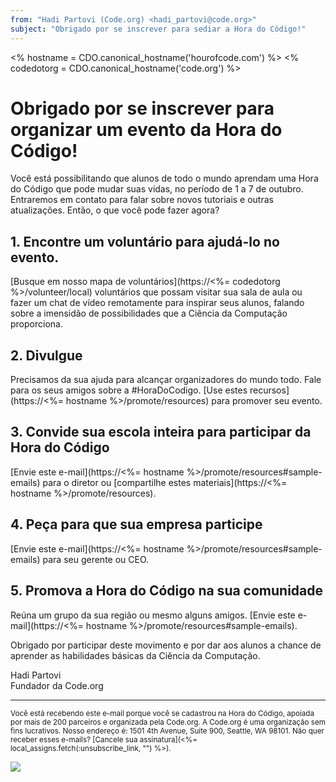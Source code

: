 ```yaml
---
from: "Hadi Partovi (Code.org) <hadi_partovi@code.org>"
subject: "Obrigado por se inscrever para sediar a Hora do Código!"
---
```

  <% hostname = CDO.canonical_hostname('hourofcode.com') %>
  <% codedotorg = CDO.canonical_hostname('code.org') %>

# Obrigado por se inscrever para organizar um evento da Hora do Código!
Você está possibilitando que alunos de todo o mundo aprendam uma Hora do Código que pode mudar suas vidas, no período de 1 a 7 de outubro. Entraremos em contato para falar sobre novos tutoriais e outras atualizações. Então, o que você pode fazer agora?

## 1. Encontre um voluntário para ajudá-lo no evento.
[Busque em nosso mapa de voluntários](https://<%= codedotorg %>/volunteer/local) voluntários que possam visitar sua sala de aula ou fazer um chat de vídeo remotamente para inspirar seus alunos, falando sobre a imensidão de possibilidades que a Ciência da Computação proporciona.

## 2. Divulgue
Precisamos da sua ajuda para alcançar organizadores do mundo todo. Fale para os seus amigos sobre a #HoraDoCodigo. [Use estes recursos](https://<%= hostname %>/promote/resources) para promover seu evento.

## 3. Convide sua escola inteira para participar da Hora do Código
[Envie este e-mail](https://<%= hostname %>/promote/resources#sample-emails) para o diretor ou [compartilhe estes materiais](https://<%= hostname %>/promote/resources).

## 4. Peça para que sua empresa participe
[Envie este e-mail](https://<%= hostname %>/promote/resources#sample-emails) para seu gerente ou CEO.

## 5. Promova a Hora do Código na sua comunidade
Reúna um grupo da sua região ou mesmo alguns amigos. [Envie este e-mail](https://<%= hostname %>/promote/resources#sample-emails).

Obrigado por participar deste movimento e por dar aos alunos a chance de aprender as habilidades básicas da Ciência da Computação.

Hadi Partovi<br />
Fundador da Code.org

<hr/>
<small>
Você está recebendo este e-mail porque você se cadastrou na Hora do Código, apoiada por mais de 200 parceiros e organizada pela Code.org. A Code.org é uma organização sem fins lucrativos. Nosso endereço é: 1501 4th Avenue, Suite 900, Seattle, WA 98101. Não quer receber esses e-mails? [Cancele sua assinatura](<%= local_assigns.fetch(:unsubscribe_link, "") %>).
</small>

![](<%= local_assigns.fetch(:tracking_pixel, "") %>)
